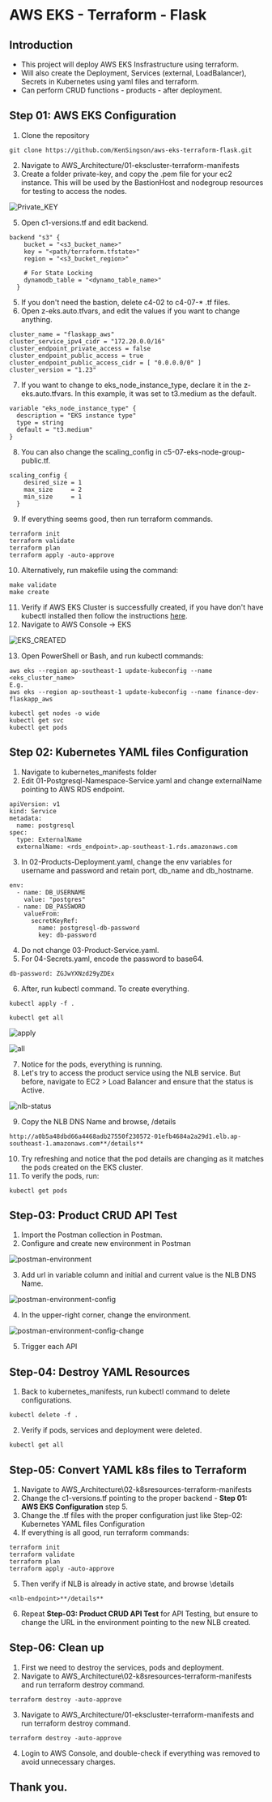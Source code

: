 # AWS EKS - Terraform - Flask

## Introduction
- This project will deploy AWS EKS Insfrastructure using terraform. 
- Will also create the Deployment, Services (external, LoadBalancer), Secrets in Kubernetes using yaml files and terraform.
- Can perform CRUD functions - products - after deployment.

## Step 01: AWS EKS Configuration

1. Clone the repository
```
git clone https://github.com/KenSingson/aws-eks-terraform-flask.git
```
2. Navigate to AWS_Architecture/01-ekscluster-terraform-manifests
3. Create a folder private-key, and copy the .pem file for your ec2 instance. This will be used by the BastionHost and nodegroup resources for testing to access the nodes.

![Private_KEY](https://github.com/KenSingson/photo_dumps/blob/main/aws-eks-terraform-flask/blob/private-key-folder.jpg)

5. Open c1-versions.tf and edit backend.
```t
backend "s3" {
    bucket = "<s3_bucket_name>"
    key = "<path/terraform.tfstate>"
    region = "<s3_bucket_region>"

    # For State Locking
    dynamodb_table = "<dynamo_table_name>"
  }
```
5. If you don't need the bastion, delete c4-02 to c4-07-* .tf files.
6. Open z-eks.auto.tfvars, and edit the values if you want to change anything.
```t
cluster_name = "flaskapp_aws"
cluster_service_ipv4_cidr = "172.20.0.0/16"
cluster_endpoint_private_access = false
cluster_endpoint_public_access = true
cluster_endpoint_public_access_cidr = [ "0.0.0.0/0" ]
cluster_version = "1.23"
```
7. If you want to change to eks_node_instance_type, declare it in the z-eks.auto.tfvars. In this example, it was set to t3.medium as the default.
```t
variable "eks_node_instance_type" {
  description = "EKS instance type"
  type = string
  default = "t3.medium"
}
```
8. You can also change the scaling_config in c5-07-eks-node-group-public.tf.
```t
scaling_config {
    desired_size = 1
    max_size     = 2
    min_size     = 1
  }
```
9. If everything seems good, then run terraform commands.
```t
terraform init
terraform validate
terraform plan
terraform apply -auto-approve
```
10. Alternatively, run makefile using the command:
```
make validate
make create
```
11. Verify if AWS EKS Cluster is successfully created, if you have don't have kubectl installed then follow the instructions [here](https://docs.aws.amazon.com/eks/latest/userguide/install-kubectl.html).
12. Navigate to AWS Console -> EKS

![EKS_CREATED](https://github.com/KenSingson/photo_dumps/blob/main/aws-eks-terraform-flask/blob/eks-cluster-created.jpg)

13. Open PowerShell or Bash, and run kubectl commands:
```
aws eks --region ap-southeast-1 update-kubeconfig --name <eks_cluster_name>
E.g.
aws eks --region ap-southeast-1 update-kubeconfig --name finance-dev-flaskapp_aws

kubectl get nodes -o wide
kubectl get svc
kubectl get pods
```

## Step 02: Kubernetes YAML files Configuration

1. Navigate to kubernetes_manifests folder
2. Edit 01-Postgresql-Namespace-Service.yaml and change externalName pointing to AWS RDS endpoint.
```t
apiVersion: v1
kind: Service
metadata:
  name: postgresql
spec:
  type: ExternalName
  externalName: <rds_endpoint>.ap-southeast-1.rds.amazonaws.com
```
3. In 02-Products-Deployment.yaml, change the env variables for username and password and retain port, db_name and db_hostname.
```t
env:
  - name: DB_USERNAME
    value: "postgres"
  - name: DB_PASSWORD
    valueFrom:
      secretKeyRef:
        name: postgresql-db-password
        key: db-password
```
4. Do not change 03-Product-Service.yaml.
5. For 04-Secrets.yaml, encode the password to base64.
```t
db-password: ZGJwYXNzd29yZDEx
```
6. After, run kubectl command. To create everything.
```
kubectl apply -f .

kubectl get all
```

![apply](https://github.com/KenSingson/photo_dumps/blob/main/aws-eks-terraform-flask/blob/kubectl-apply-f.jpg)

![all](https://github.com/KenSingson/photo_dumps/blob/main/aws-eks-terraform-flask/blob/kubectl-get-all.jpg)

7. Notice for the pods, everything is running.
8. Let's try to access the product service using the NLB service. But before, navigate to EC2 > Load Balancer and ensure that the status is Active.

![nlb-status](https://github.com/KenSingson/photo_dumps/blob/main/aws-eks-terraform-flask/blob/nbl-status.jpg)

9. Copy the NLB DNS Name and browse, /details
```
http://a0b5a48dbd66a4468adb27550f230572-01efb4684a2a29d1.elb.ap-southeast-1.amazonaws.com**/details**
```
10. Try refreshing and notice that the pod details are changing as it matches the pods created on the EKS cluster.
11. To verify the pods, run:
```
kubectl get pods
```

## Step-03: Product CRUD API Test

1. Import the Postman collection in Postman.
2. Configure and create new environment in Postman

![postman-environment](https://github.com/KenSingson/photo_dumps/blob/main/aws-eks-terraform-flask/blob/postman-environment.jpg)

3. Add url in variable column and initial and current value is the NLB DNS Name.

![postman-environment-config](https://github.com/KenSingson/photo_dumps/blob/main/aws-eks-terraform-flask/blob/postman-environment-config.jpg)

4. In the upper-right corner, change the environment.

![postman-environment-config-change](https://github.com/KenSingson/photo_dumps/blob/main/aws-eks-terraform-flask/blob/postman-environment-config-change.jpg)

5. Trigger each API

## Step-04: Destroy YAML Resources

1. Back to kubernetes_manifests, run kubectl command to delete configurations.
```
kubectl delete -f .
```
2. Verify if pods, services and deployment were deleted.
```
kubectl get all
```

## Step-05: Convert YAML k8s files to Terraform

1. Navigate to AWS_Architecture\02-k8sresources-terraform-manifests
2. Change the c1-versions.tf pointing to the proper backend - **Step 01: AWS EKS Configuration** step 5.
3. Change the .tf files with the proper configuration just like Step-02: Kubernetes YAML files Configuration
4. If everything is all good, run terraform commands:
```t
terraform init
terraform validate
terraform plan
terraform apply -auto-approve
```
5. Then verify if NLB is already in active state, and browse \details
```
<nlb-endpoint>**/details**
```
6. Repeat **Step-03: Product CRUD API Test** for API Testing, but ensure to change the URL in the environment pointing to the new NLB created.

## Step-06: Clean up

1. First we need to destroy the services, pods and deployment.
2. Navigate to AWS_Architecture\02-k8sresources-terraform-manifests and run terraform destroy command.
```
terraform destroy -auto-approve
```
3. Navigate to AWS_Architecture/01-ekscluster-terraform-manifests and run terraform destroy command.
```
terraform destroy -auto-approve
```
4. Login to AWS Console, and double-check if everything was removed to avoid unnecessary charges.

## Thank you.
